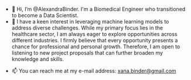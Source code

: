 - 👋 Hi, I’m @AlexandraBinder. I'm a Biomedical Engineer who transitioned to become a Data Scientist.
- 👀 I have a keen interest in leveraging machine learning models to address diverse challenges. While my primary focus lies in the healthcare sector, I am always eager to explore opportunities across different industries. I firmly believe that every opportunity presents a chance for professional and personal growth. Therefore, I am open to listening to new project proposals that can further broaden my knowledge and skills.
<!-- - 🌱 I’m currently learning about retail pro
- 💞️ I’m looking to collaborate on ... -->
- 📫 You can reach me at my e-mail address: xana.binder@gmail.com

<!---
AlexandraBinder/AlexandraBinder is a ✨ special ✨ repository because its `README.md` (this file) appears on your GitHub profile.
You can click the Preview link to take a look at your changes.
--->
